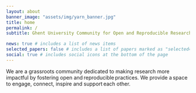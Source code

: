 ```yaml
---
layout: about
banner_image: "assets/img/yarn_banner.jpg"
title: home
permalink: /
subtitle: Ghent University Community for Open and Reproducible Research - a local node of the Belgian reproducibility network

news: true # includes a list of news items
selected_papers: false # includes a list of papers marked as "selected={true}"
social: true # includes social icons at the bottom of the page
---
```


We are a grassroots community dedicated to making research more impactful by fostering open and reproducible practices.
We provide a space to engage, connect, inspire and support each other.
